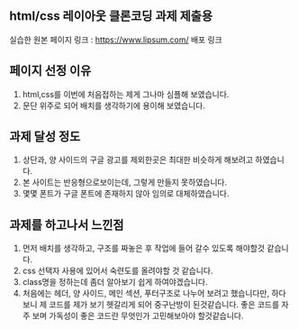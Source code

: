 ## html/css 레이아웃 클론코딩 과제 제출용

실습한 원본 페이지 링크 : https://www.lipsum.com/
배포 링크

## 페이지 선정 이유
1. html,css를 이번에 처음접하는 제게 그나마 심플해 보였습니다.
2. 문단 위주로 되어 배치를 생각하기에 용이해 보였습니다.

## 과제 달성 정도
1. 상단과, 양 사이드의 구글 광고를 제외한곳은 최대한 비슷하게 해보려고 하였습니다.
2. 본 사이트는 반응형으로보이는데, 그렇게 만들지 못하였습니다.
3. 몇몇 폰트가 구글 폰트에 존재하지 않아 임의로 대체하였습니다.

## 과제를 하고나서 느낀점
1. 먼저 배치를 생각하고, 구조를 짜놓은 후 작업에 들어 갈수 있도록 해야할것 같습니다.
2. css 선택자 사용에 있어서 숙련도를 올려야할 것 같습니다.
3. class명을 정하는데 좀더 알아보기 쉽게 하여야겠습니다.
4. 처음에는 헤더, 양 사이드, 메인 섹션, 푸터구조로 나누어 보려고 했습니다만, 하다보니
제 코드를 제가 보기 헷갈리게 되어 중구난방이 된것같습니다. 좋은 코드를 자주 보며 가독성이
좋은 코드란 무엇인가 고민해보아야 할것같습니다.
